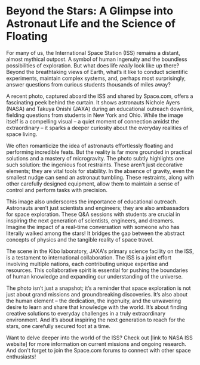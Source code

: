 # Beyond the Stars: A Glimpse into Astronaut Life and the Science of Floating

For many of us, the International Space Station (ISS) remains a distant, almost mythical outpost. A symbol of human ingenuity and the boundless possibilities of exploration. But what does life *really* look like up there? Beyond the breathtaking views of Earth, what’s it like to conduct scientific experiments, maintain complex systems, and, perhaps most surprisingly, answer questions from curious students thousands of miles away?

A recent photo, captured aboard the ISS and shared by Space.com, offers a fascinating peek behind the curtain. It shows astronauts Nichole Ayers (NASA) and Takuya Onishi (JAXA) during an educational outreach downlink, fielding questions from students in New York and Ohio. While the image itself is a compelling visual – a quiet moment of connection amidst the extraordinary – it sparks a deeper curiosity about the everyday realities of space living.

We often romanticize the idea of astronauts effortlessly floating and performing incredible feats. But the reality is far more grounded in practical solutions and a mastery of microgravity. The photo subtly highlights one such solution: the ingenious foot restraints.  These aren’t just decorative elements; they are vital tools for stability.  In the absence of gravity, even the smallest nudge can send an astronaut tumbling.  These restraints, along with other carefully designed equipment, allow them to maintain a sense of control and perform tasks with precision.

This image also underscores the importance of educational outreach.  Astronauts aren’t just scientists and engineers; they are also ambassadors for space exploration.  These Q&A sessions with students are crucial in inspiring the next generation of scientists, engineers, and dreamers.  Imagine the impact of a real-time conversation with someone who has literally walked among the stars! It bridges the gap between the abstract concepts of physics and the tangible reality of space travel.

The scene in the Kibo laboratory, JAXA's primary science facility on the ISS, is a testament to international collaboration. The ISS is a joint effort involving multiple nations, each contributing unique expertise and resources.  This collaborative spirit is essential for pushing the boundaries of human knowledge and expanding our understanding of the universe.

The photo isn’t just a snapshot; it’s a reminder that space exploration is not just about grand missions and groundbreaking discoveries. It’s also about the human element – the dedication, the ingenuity, and the unwavering desire to learn and share that knowledge with the world. It’s about finding creative solutions to everyday challenges in a truly extraordinary environment. And it’s about inspiring the next generation to reach for the stars, one carefully secured foot at a time. 

Want to delve deeper into the world of the ISS? Check out [link to NASA ISS website] for more information on current missions and ongoing research. And don't forget to join the Space.com forums to connect with other space enthusiasts!